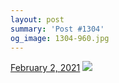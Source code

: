 ```yaml
---
layout: post
summary: 'Post #1304'
og_image: 1304-960.jpg
---
```


<p>
  <time>
    <a href="/1304">February 2, 2021</a>
  </time>
  <a href="/1304">
    <img src="{{ site.assets_url }}/1304-480.jpg" srcset="{{ site.assets_url }}/1304-240.jpg 240w, {{ site.assets_url }}/1304-480.jpg 480w, {{ site.assets_url }}/1304-720.jpg 720w, {{ site.assets_url }}/1304-960.jpg 960w" sizes="(min-width: 700px) 50vw, calc(100vw - 2rem)" />
  </a>
</p>
